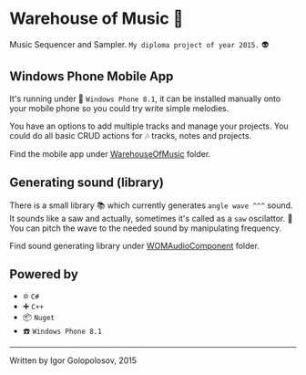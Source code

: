 # Warehouse of Music 🎹

Music Sequencer and Sampler. `My diploma project of year 2015.` 👽

## Windows Phone Mobile App

It's running under 📱 `Windows Phone 8.1`, it can be installed manually onto your mobile phone so you could try write simple melodies.

You have an options to add multiple tracks and manage your projects. You could do all basic CRUD actions for 🎶 tracks, notes and projects.

Find the mobile app under [WarehouseOfMusic](https://github.com/usehotkey/whofmusic/tree/master/WarehouseOfMusic) folder.

## Generating sound (library)

There is a small library 📚 which currently generates `angle wave ^^^` sound. It sounds like a saw and actually, sometimes it's called as a `saw` oscilattor. 🔧 You can pitch the wave to the needed sound by manipulating frequency.

Find sound generating library under [WOMAudioComponent](https://github.com/usehotkey/whofmusic/tree/master/WOMAudioComponent) folder.

## Powered by
- 🔯 `C#`
- ➕ `C++`
- 📦 `Nuget`
- ☎️ `Windows Phone 8.1`

---

Written by Igor Golopolosov, 2015
